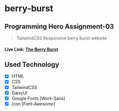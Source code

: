 # berry-burst

## Programming Hero Assignment-03

> TailwindCSS Responsive berry burst website

#### Live Link: [The Berry Burst](https://mdsajalali.github.io/the-berry-burst/)

## Used Technology

- [x] HTML
- [x] CSS
- [x] TailwindCSS
- [x] DaisyUI
- [x] Google Fonts [Work-Sans]
- [x] Icon [Font-Awesome]
